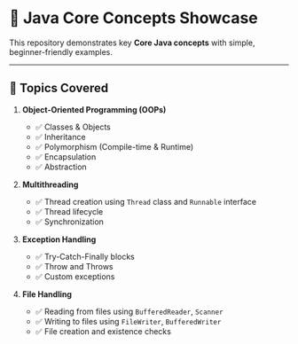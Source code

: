 # 📘 Java Core Concepts Showcase

This repository demonstrates key **Core Java concepts** with simple, beginner-friendly examples.

---

## 🔧 Topics Covered

1. **Object-Oriented Programming (OOPs)**
   - ✅ Classes & Objects  
   - ✅ Inheritance  
   - ✅ Polymorphism (Compile-time & Runtime)  
   - ✅ Encapsulation  
   - ✅ Abstraction  

2. **Multithreading**
   - ✅ Thread creation using `Thread` class and `Runnable` interface  
   - ✅ Thread lifecycle  
   - ✅ Synchronization  

3. **Exception Handling**
   - ✅ Try-Catch-Finally blocks  
   - ✅ Throw and Throws  
   - ✅ Custom exceptions  

4. **File Handling**
   - ✅ Reading from files using `BufferedReader`, `Scanner`  
   - ✅ Writing to files using `FileWriter`, `BufferedWriter`  
   - ✅ File creation and existence checks  
